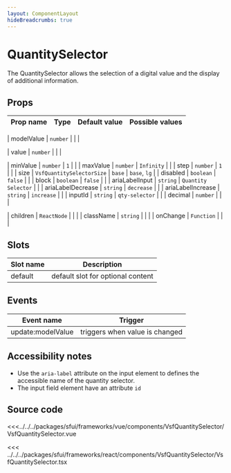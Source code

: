 ```yaml
---
layout: ComponentLayout
hideBreadcrumbs: true
---
```

# QuantitySelector

The QuantitySelector allows the selection of a digital value and the display of additional information.

<Generate />

## Props

| Prop name      | Type                       | Default value       | Possible values |
| -------------- | -------------------------- | ------------------- | --------------- |
<!-- vue -->
| modelValue | `number` |               |                 |
<!-- end vue -->
<!-- react -->
| value     | `number`    |               |                 |
<!-- end react -->
| minValue       | `number`                   | `1`                  |                 |
| maxValue       | `number`                   | `Infinity`          |                 |
| step           | `number`                   | `1`                   |                 |
| size           | `VsfQuantitySelectorSize` | `base`              | `base`, `lg`    |
| disabled       | `boolean`                  | `false`             |                 |
| block          | `boolean`                  | `false`             |                 |
| ariaLabelInput | `string`                   | `Quantity Selector` |                 |
| ariaLabelDecrease | `string`                   | `decrease` |                 |
| ariaLabelIncrease | `string`                   | `increase` |                 |
| inputId        | `string`                   | `qty-selector`      |                 |
| decimal        | `number`                   |                     |                 |
<!-- react -->
| children  | `ReactNode` |               |                 |
| className | `string`    |               |                 |
| onChange  | `Function`  |               |                 |
<!-- end react -->

<!-- vue -->
## Slots

| Slot name | Description      |
| --------- | ---------------- |
| default   | default slot for optional content |

## Events

| Event name        | Trigger                      |
| ----------------- | ---------------------------- |
| update:modelValue | triggers when value is changed |
<!-- end vue -->

## Accessibility notes

- Use the `aria-label` attribute on the input element to defines the accessible name of the quantity selector.
- The input field element have an attribute `id`

## Source code

<!-- vue -->
<<<../../../packages/sfui/frameworks/vue/components/VsfQuantitySelector/VsfQuantitySelector.vue
<!-- end vue -->
<!-- react -->
<<< ../../../packages/sfui/frameworks/react/components/VsfQuantitySelector/VsfQuantitySelector.tsx
<!-- end react -->
